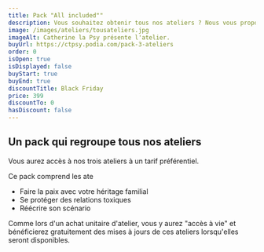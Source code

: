 ```yaml
---
title: Pack "All included""
description: Vous souhaitez obtenir tous nos ateliers ? Nous vous proposons un tarif préférentiel.
image: /images/ateliers/tousateliers.jpg
imageAlt: Catherine la Psy présente l'atelier.
buyUrl: https://ctpsy.podia.com/pack-3-ateliers
order: 0
isOpen: true
isDisplayed: false
buyStart: true
buyEnd: true
discountTitle: Black Friday
price: 399
discountTo: 0
hasDiscount: false
---
```


## Un pack qui regroupe tous nos ateliers

Vous aurez accès à nos trois ateliers à un tarif préférentiel.

Ce pack comprend les ate

- Faire la paix avec votre héritage familial
- Se protéger des relations toxiques
- Réécrire son scénario

<display-text>
Comme lors d'un achat unitaire d'atelier, vous y aurez "accès à vie" et bénéficierez gratuitement des mises à jours de ces ateliers lorsqu'elles seront disponibles.
</display-text>
